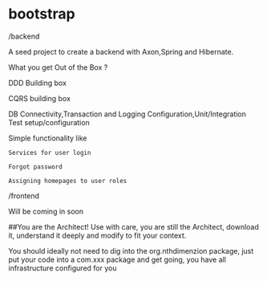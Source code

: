 bootstrap
==

/backend

A seed project to create a backend with Axon,Spring and Hibernate.

What you get Out of the Box ?

DDD Building box

CQRS building box

DB Connectivity,Transaction and Logging Configuration,Unit/Integration Test setup/configuration

Simple functionality like

	Services for user login
	
	Forgot password
	
	Assigning homepages to user roles
	

/frontend

Will be coming in soon
	
	
##You are the Architect!
Use with care, you are still the Architect, download it, understand it deeply and modify to fit your context.	

You should ideally not need to dig into the org.nthdimenzion package, just put your code into a com.xxx package and get going, you have all infrastructure configured for you
	
